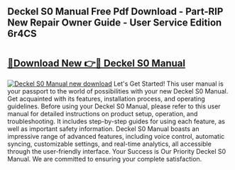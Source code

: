 ## Deckel S0 Manual Free Pdf Download - Part-RIP New Repair Owner Guide - User Service Edition 6r4CS

# <h2><a href="http://cf26825.oget.top/?id=Deckel+S0+Manual">🔗Download New 👉🔴 Deckel S0 Manual</a></h2>

[![Deckel S0 Manual new download](https://i.imgur.com/5g1atiW.png)](http://cf26825.oget.top/?id=Deckel+S0+Manual)
Let's Get Started! This user manual is your passport to the world of possibilities with your new Deckel S0 Manual. Get acquainted with its features, installation process, and operating guidelines. Before using your Deckel S0 Manual, please refer to this user manual for detailed instructions on product setup, operation, and troubleshooting. It includes step-by-step guides for using each feature, as well as important safety information. Deckel S0 Manual boasts an impressive range of advanced features, including voice control, automatic syncing, customizable settings, and real-time analytics, all accessible through the user-friendly interface. Your Success is Our Priority Deckel S0 Manual. We are committed to ensuring your complete satisfaction.
